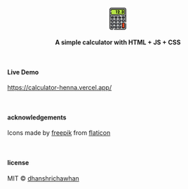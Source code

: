<p align="center">
  <img src="calculator.png" height="50px"/>
  <br><br>
  <b>A simple calculator with HTML + JS + CSS
</b>
  <br>
</p>

&nbsp;

#### Live Demo

https://calculator-henna.vercel.app/

&nbsp;

#### acknowledgements

Icons made by [freepik](https://www.flaticon.com/authors/freepik) from [flaticon](https://www.flaticon.com/)

&nbsp;

#### license

MIT © [dhanshrichawhan](https://github.com/dhanshrichawhan)
